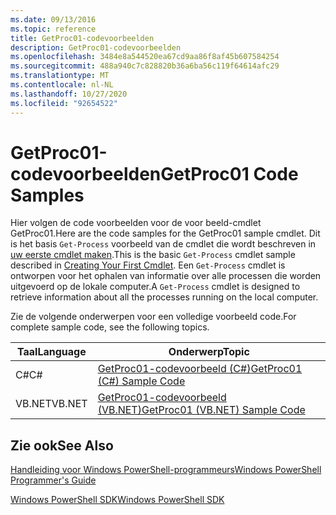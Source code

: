 ```yaml
---
ms.date: 09/13/2016
ms.topic: reference
title: GetProc01-codevoorbeelden
description: GetProc01-codevoorbeelden
ms.openlocfilehash: 3484e8a544520ea67cd9aa86f8af45b607584254
ms.sourcegitcommit: 488a940c7c828820b36a6ba56c119f64614afc29
ms.translationtype: MT
ms.contentlocale: nl-NL
ms.lasthandoff: 10/27/2020
ms.locfileid: "92654522"
---
```

# <a name="getproc01-code-samples"></a><span data-ttu-id="1dde9-103">GetProc01-codevoorbeelden</span><span class="sxs-lookup"><span data-stu-id="1dde9-103">GetProc01 Code Samples</span></span>

<span data-ttu-id="1dde9-104">Hier volgen de code voorbeelden voor de voor beeld-cmdlet GetProc01.</span><span class="sxs-lookup"><span data-stu-id="1dde9-104">Here are the code samples for the GetProc01 sample cmdlet.</span></span> <span data-ttu-id="1dde9-105">Dit is het basis `Get-Process` voorbeeld van de cmdlet die wordt beschreven in [uw eerste cmdlet maken](../cmdlet/creating-a-cmdlet-without-parameters.md).</span><span class="sxs-lookup"><span data-stu-id="1dde9-105">This is the basic `Get-Process` cmdlet sample described in [Creating Your First Cmdlet](../cmdlet/creating-a-cmdlet-without-parameters.md).</span></span> <span data-ttu-id="1dde9-106">Een `Get-Process` cmdlet is ontworpen voor het ophalen van informatie over alle processen die worden uitgevoerd op de lokale computer.</span><span class="sxs-lookup"><span data-stu-id="1dde9-106">A `Get-Process` cmdlet is designed to retrieve information about all the processes running on the local computer.</span></span>

<span data-ttu-id="1dde9-107">Zie de volgende onderwerpen voor een volledige voorbeeld code.</span><span class="sxs-lookup"><span data-stu-id="1dde9-107">For complete sample code, see the following topics.</span></span>

|<span data-ttu-id="1dde9-108">Taal</span><span class="sxs-lookup"><span data-stu-id="1dde9-108">Language</span></span>|<span data-ttu-id="1dde9-109">Onderwerp</span><span class="sxs-lookup"><span data-stu-id="1dde9-109">Topic</span></span>|
|--------------|-----------|
|<span data-ttu-id="1dde9-110">C#</span><span class="sxs-lookup"><span data-stu-id="1dde9-110">C#</span></span>|[<span data-ttu-id="1dde9-111">GetProc01-codevoorbeeld (C#)</span><span class="sxs-lookup"><span data-stu-id="1dde9-111">GetProc01 (C#) Sample Code</span></span>](./getproc01-csharp-sample-code.md)|
|<span data-ttu-id="1dde9-112">VB.NET</span><span class="sxs-lookup"><span data-stu-id="1dde9-112">VB.NET</span></span>|[<span data-ttu-id="1dde9-113">GetProc01-codevoorbeeld (VB.NET)</span><span class="sxs-lookup"><span data-stu-id="1dde9-113">GetProc01 (VB.NET) Sample Code</span></span>](./getproc01-vb-net-sample-code.md)|

## <a name="see-also"></a><span data-ttu-id="1dde9-114">Zie ook</span><span class="sxs-lookup"><span data-stu-id="1dde9-114">See Also</span></span>

[<span data-ttu-id="1dde9-115">Handleiding voor Windows PowerShell-programmeurs</span><span class="sxs-lookup"><span data-stu-id="1dde9-115">Windows PowerShell Programmer's Guide</span></span>](./windows-powershell-programmer-s-guide.md)

[<span data-ttu-id="1dde9-116">Windows PowerShell SDK</span><span class="sxs-lookup"><span data-stu-id="1dde9-116">Windows PowerShell SDK</span></span>](../windows-powershell-reference.md)
